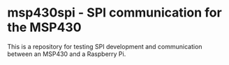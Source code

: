 # msp430spi - SPI communication for the MSP430

This is a repository for testing SPI development and communication between an MSP430 and a Raspberry Pi.
